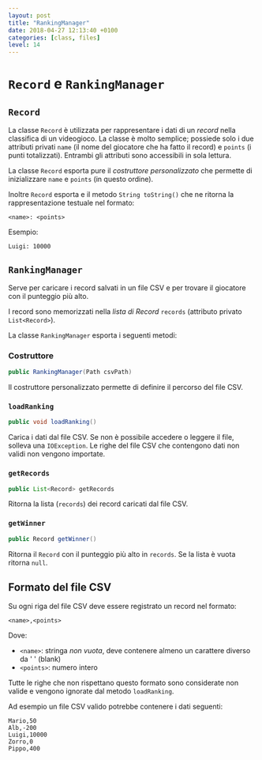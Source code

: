 ```yaml
---
layout: post
title: "RankingManager"
date: 2018-04-27 12:13:40 +0100
categories: [class, files]
level: 14
---
```



# `Record` e `RankingManager`

## `Record`

La classe `Record` è  utilizzata per rappresentare i dati di un *record* nella classifica di un videogioco. La classe è molto semplice; possiede solo i due attributi privati `name` (il nome del giocatore che ha fatto il record) e `points` (i punti totalizzati). Entrambi gli attributi sono accessibili in sola lettura. 

La classe `Record` esporta pure il *costruttore personalizzato* che permette di inizializzare `name` e `points` (in questo ordine). 

Inoltre `Record` esporta e il metodo `String toString()` che ne ritorna la rappresentazione testuale nel formato:

~~~
<name>: <points>
~~~

Esempio:

~~~
Luigi: 10000
~~~

## `RankingManager`

Serve per caricare i record salvati in un file CSV e per trovare il giocatore con il punteggio più alto. 

I record sono memorizzati nella *lista di Record* `records` (attributo privato `List<Record>`).

La classe `RankingManager` esporta i seguenti metodi:

### Costruttore

~~~java
public RankingManager(Path csvPath)
~~~

Il costruttore personalizzato permette di definire il percorso del file CSV. 

### `loadRanking`

~~~java
public void loadRanking()
~~~

Carica i dati dal file CSV. Se non è possibile accedere o leggere il file, solleva una `IOException`. Le righe del file CSV che contengono dati non validi non vengono importate. 

### `getRecords`

~~~java
public List<Record> getRecords
~~~

Ritorna la lista (`records`) dei record caricati dal file CSV.

### `getWinner`

~~~java
public Record getWinner()
~~~

Ritorna il `Record` con il punteggio più alto in `records`. Se la lista è vuota ritorna `null`. 

## Formato del file CSV

Su ogni riga del file CSV deve essere registrato un record nel formato:

~~~
<name>,<points>
~~~

Dove:

- `<name>`: stringa *non vuota*, deve contenere almeno un carattere diverso da ' ' (blank) 
- `<points>`: numero intero

Tutte le righe che non rispettano questo formato sono considerate non valide e vengono ignorate dal metodo `loadRanking`.

Ad esempio un file CSV valido potrebbe contenere i dati seguenti:

~~~
Mario,50
Alb,-200
Luigi,10000
Zorro,0
Pippo,400
~~~

